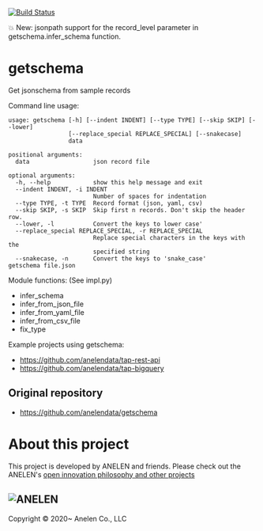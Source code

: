 [![Build Status](https://travis-ci.com/anelendata/getschema.svg?branch=main)](https://travis-ci.com/anelendata/getschema)

💥 New: jsonpath support for the record_level parameter in getschema.infer_schema function.

# getschema

Get jsonschema from sample records

Command line usage:
```
usage: getschema [-h] [--indent INDENT] [--type TYPE] [--skip SKIP] [--lower]
                 [--replace_special REPLACE_SPECIAL] [--snakecase]
                 data

positional arguments:
  data                  json record file

optional arguments:
  -h, --help            show this help message and exit
  --indent INDENT, -i INDENT
                        Number of spaces for indentation
  --type TYPE, -t TYPE  Record format (json, yaml, csv)
  --skip SKIP, -s SKIP  Skip first n records. Don't skip the header row.
  --lower, -l           Convert the keys to lower case'
  --replace_special REPLACE_SPECIAL, -r REPLACE_SPECIAL
                        Replace special characters in the keys with the
                        specified string
  --snakecase, -n       Convert the keys to 'snake_case'
getschema file.json
```

Module functions:
(See impl.py)
- infer_schema
- infer_from_json_file
- infer_from_yaml_file
- infer_from_csv_file
- fix_type

Example projects using getschema:
- https://github.com/anelendata/tap-rest-api
- https://github.com/anelendata/tap-bigquery

## Original repository

- https://github.com/anelendata/getschema

# About this project

This project is developed by
ANELEN and friends. Please check out the ANELEN's
[open innovation philosophy and other projects](https://anelen.co/open-source.html)

![ANELEN](https://avatars.githubusercontent.com/u/13533307?s=400&u=a0d24a7330d55ce6db695c5572faf8f490c63898&v=4)
---

Copyright &copy; 2020~ Anelen Co., LLC
